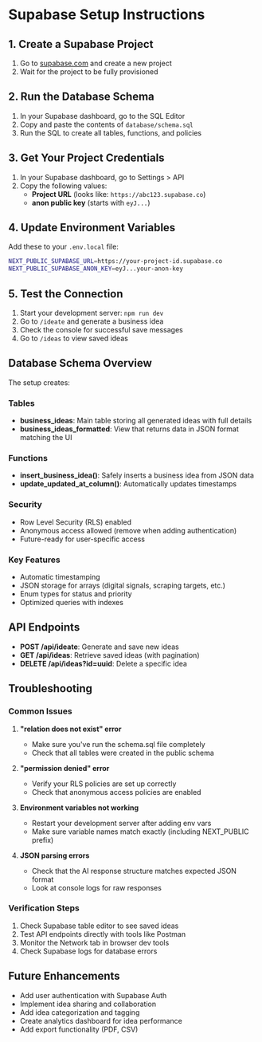 # Supabase Setup Instructions

## 1. Create a Supabase Project

1. Go to [supabase.com](https://supabase.com) and create a new project
2. Wait for the project to be fully provisioned

## 2. Run the Database Schema

1. In your Supabase dashboard, go to the SQL Editor
2. Copy and paste the contents of `database/schema.sql`
3. Run the SQL to create all tables, functions, and policies

## 3. Get Your Project Credentials

1. In your Supabase dashboard, go to Settings > API
2. Copy the following values:
   - **Project URL** (looks like: `https://abc123.supabase.co`)
   - **anon public key** (starts with `eyJ...`)

## 4. Update Environment Variables

Add these to your `.env.local` file:

```bash
NEXT_PUBLIC_SUPABASE_URL=https://your-project-id.supabase.co
NEXT_PUBLIC_SUPABASE_ANON_KEY=eyJ...your-anon-key
```

## 5. Test the Connection

1. Start your development server: `npm run dev`
2. Go to `/ideate` and generate a business idea
3. Check the console for successful save messages
4. Go to `/ideas` to view saved ideas

## Database Schema Overview

The setup creates:

### Tables
- **business_ideas**: Main table storing all generated ideas with full details
- **business_ideas_formatted**: View that returns data in JSON format matching the UI

### Functions
- **insert_business_idea()**: Safely inserts a business idea from JSON data
- **update_updated_at_column()**: Automatically updates timestamps

### Security
- Row Level Security (RLS) enabled
- Anonymous access allowed (remove when adding authentication)
- Future-ready for user-specific access

### Key Features
- Automatic timestamping
- JSON storage for arrays (digital signals, scraping targets, etc.)
- Enum types for status and priority
- Optimized queries with indexes

## API Endpoints

- **POST /api/ideate**: Generate and save new ideas
- **GET /api/ideas**: Retrieve saved ideas (with pagination)
- **DELETE /api/ideas?id=uuid**: Delete a specific idea

## Troubleshooting

### Common Issues

1. **"relation does not exist" error**
   - Make sure you've run the schema.sql file completely
   - Check that all tables were created in the public schema

2. **"permission denied" error**
   - Verify your RLS policies are set up correctly
   - Check that anonymous access policies are enabled

3. **Environment variables not working**
   - Restart your development server after adding env vars
   - Make sure variable names match exactly (including NEXT_PUBLIC prefix)

4. **JSON parsing errors**
   - Check that the AI response structure matches expected JSON format
   - Look at console logs for raw responses

### Verification Steps

1. Check Supabase table editor to see saved ideas
2. Test API endpoints directly with tools like Postman
3. Monitor the Network tab in browser dev tools
4. Check Supabase logs for database errors

## Future Enhancements

- Add user authentication with Supabase Auth
- Implement idea sharing and collaboration
- Add idea categorization and tagging
- Create analytics dashboard for idea performance
- Add export functionality (PDF, CSV)